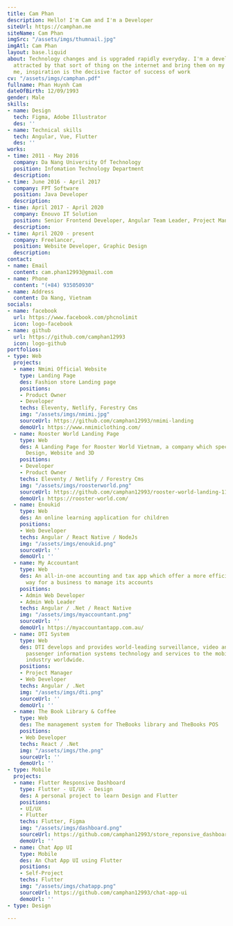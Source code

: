 ```yaml
---
title: Cam Phan
description: Hello! I'm Cam and I'm a Developer
siteUrl: https://camphan.me
siteName: Cam Phan
imgSrc: "/assets/imgs/thumnail.jpg"
imgAtl: Cam Phan
layout: base.liquid
about: Technology changes and is upgraded rapidly everyday. I'm a developer who is
  attracted by that sort of thing on the internet and bring them on my  projects.To
  me, inspiration is the decisive factor of success of work
cv: "/assets/imgs/camphan.pdf"
fullname: Phan Huynh Cam
dateOfBirth: 12/09/1993
gender: Male
skills:
- name: Design
  tech: Figma, Adobe Illustrator
  des: ''
- name: Technical skills
  tech: Angular, Vue, Flutter
  des: ''
works:
- time: 2011 - May 2016
  company: Da Nang University Of Technology
  position: Infomation Technology Department
  description: 
- time: June 2016 - April 2017
  company: FPT Software
  position: Java Developer
  description: 
- time: April 2017 - April 2020
  company: Enouvo IT Solution
  position: Senior Frontend Developer, Angular Team Leader, Project Manager
  description: 
- time: April 2020 - present
  company: Freelancer,
  position: Website Developer, Graphic Design
  description: 
contact:
- name: Email
  content: cam.phan12993@gmail.com
- name: Phone
  content: "(+84) 935050930"
- name: Address
  content: Da Nang, Vietnam
socials:
- name: facebook
  url: https://www.facebook.com/phcnolimit
  icon: logo-facebook
- name: github
  url: https://github.com/camphan12993
  icon: logo-github
portfolios:
- type: Web
  projects:
  - name: Nmimi Official Website
    type: Landing Page
    des: Fashion store Landing page
    positions:
    - Product Owner
    - Developer
    techs: Eleventy, Netlify, Forestry Cms
    img: "/assets/imgs/nmimi.jpg"
    sourceUrl: https://github.com/camphan12993/nmimi-landing
    demoUrl: https://www.nmimiclothing.com/
  - name: Rooster World Landing Page
    type: Web
    des: A Landing Page for Rooster World Vietnam, a company which specializes in
      Design, Website and 3D
    positions:
    - Developer
    - Product Owner
    techs: Eleventy / Netlify / Forestry Cms
    img: "/assets/imgs/roosterworld.png"
    sourceUrl: https://github.com/camphan12993/rooster-world-landing-11ty
    demoUrl: https://rooster-world.com/
  - name: Enoukid
    type: Web
    des: An online learning application for children
    positions:
    - Web Developer
    techs: Angular / React Native / NodeJs
    img: "/assets/imgs/enoukid.png"
    sourceUrl: ''
    demoUrl: ''
  - name: My Accountant
    type: Web
    des: An all-in-one accounting and tax app which offer a more efficient and enjoyable
      way for a business to manage its accounts
    positions:
    - Admin Web Developer
    - Admin Web Leader
    techs: Angular / .Net / React Native
    img: "/assets/imgs/myaccountant.png"
    sourceUrl: ''
    demoUrl: https://myaccountantapp.com.au/
  - name: DTI System
    type: Web
    des: DTI develops and provides world-leading surveillance, video analytics, and
      passenger information systems technology and services to the mobile transit
      industry worldwide.
    positions:
    - Project Manager
    - Web Developer
    techs: Angular / .Net
    img: "/assets/imgs/dti.png"
    sourceUrl: ''
    demoUrl: ''
  - name: The Book Library & Coffee
    type: Web
    des: The management system for TheBooks library and TheBooks POS
    positions:
    - Web Developer
    techs: React / .Net
    img: "/assets/imgs/the.png"
    sourceUrl: ''
    demoUrl: ''
- type: Mobile
  projects:
  - name: Flutter Responsive Dashboard
    type: Flutter - UI/UX - Design
    des: A personal project to learn Design and Flutter
    positions:
    - UI/UX
    - Flutter
    techs: Flutter, Figma
    img: "/assets/imgs/dashboard.png"
    sourceUrl: https://github.com/camphan12993/store_reponsive_dashboard
    demoUrl: ''
  - name: Chat App UI
    type: Mobile
    des: An Chat App UI using Flutter
    positions:
    - Self-Project
    techs: Flutter
    img: "/assets/imgs/chatapp.png"
    sourceUrl: https://github.com/camphan12993/chat-app-ui
    demoUrl: ''
- type: Design

---
```

